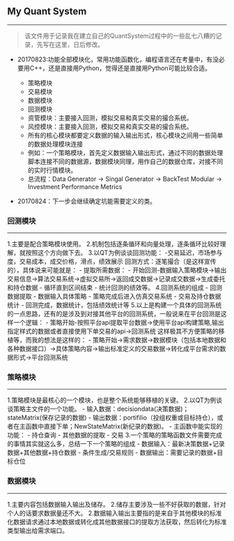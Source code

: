 ## My Quant System
---
>该文件用于记录我在建立自己的QuantSystem过程中的一些乱七八糟的记录，先写在这里，日后修改。

- 20170823:功能全部模块化，常用功能函数化，编程语言还在考量中，有没必要用C++，还是直接用Python，觉得还是直接用Python可能比较合适。

	- 策略模块
	- 交易模块
	- 数据模块
	- 回测模块
	- 资管模块：主要接入回测，模拟交易和真实交易的撮合系统。
	- 风控模块：主要接入回测，模拟交易和真实交易的撮合系统。
	* 所有的核心模块都要定义数据的输入输出形式，核心模块之间用一些简单的数据处理模块连接
	* 例如：一个策略模块，首先定义数据输入输出形式，通过不同的数据处理脚本连接不同的数据源，数据模块同理，用作自己的数据仓库，对接不同的实时行情模块。
	- 总流程：Data Generator -> Singal Generator -> BackTest Modular -> Investment Performance Metrics

- 20170824：下一步会继续确定坑能需要定义的类。


### 回测模块

---

1.主要是配合策略模块使用。
2.机制包括逐条循环和向量处理，逐条循环比较好理解，就按照这个方向做下去。
3.以QT为例谈谈回测功能：
	-交易延迟，市场参与度，交易成本，成交价格，滑点，绩效展示
	回测方式：逐笔撮合（是这样宣传的），具体说来可能就是：
		- 提取所需数据：
		- 开始回测-数据输入策略模块->输出交易信息->算法交易系统->虚拟交易所->返回成交数据->记录成交数据->生成委托和持仓数据
		- 循环直到区间结束
		- 统计回测的绩效等。
4.回测系统的组成
	- 回测数据提取
	- 数据输入具体策略
	- 策略完成后进入仿真交易系统
	- 交易及持仓数据统计
	- 回测完成，数据统计，包括绩效统计等
5.以上是构建一个具体的回测系统的一点思路，还有的是涉及到对接其他平台的回测系统，一般说来在平台回测是这样一个逻辑：
	- 策略开始-按照平台api提取平台数据->使用平台api构建策略,输出指定样式的数据或者直接使用下单交易的api->回测系统
	这样极其不方便策略的移植等，而我的想法是这样的：
	- 策略开始->需求数据->数据模块（包括本地数据和各种数据接口）->具体策略内容->输出标准定义的交易数据->转化成平台需求的数据形式->平台回测系统


### 策略模块

---

1.策略模块是最核心的一个模块，也是整个系统能够移植的关键。
2.以QT为例谈谈策略主文件的一个功能。
	- 输入数据：decisiondata(决策数据)；stateMatrix(保存记录的数据)
	- 输出数据：portifilio（投组权重或目标持仓），或者在主函数中直接下单；NewStateMatrix(新纪录的数据)。
	- 主函数中能实现的功能：
		- 持仓查询
		- 其他数据的提取
		- 交易
3.一个策略的策略函数文件需要完成的事情其实就这么多，总结一下一个策略的组成
	- 数据输入：最新决策数据+记录数据+其他数据+持仓数据
	- 条件生成/交易规则
	- 数据输出：需要记录的数据+目标仓位

### 数据模块

---

1.主要内容包括数据输入输出及储存。
2.储存主要涉及一些不好获取的数据，针对个人的话要求数据量还不大。
2.数据输入输出主要指的是来自于其他模块的标准化数据请求通过本地数据或转化成其他数据接口的提取方法获取，然后转化为标准类型输出给需求端口。

